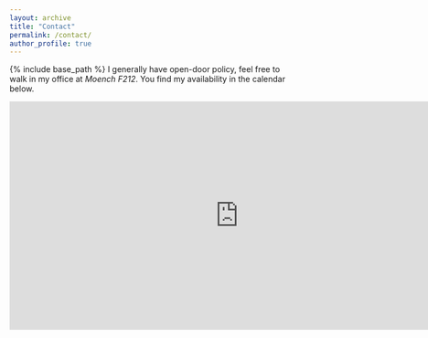 ```yaml
---
layout: archive
title: "Contact"
permalink: /contact/
author_profile: true
---
```


{% include base_path %}
I generally have open-door policy, feel free to walk in my office at *Moench F212*. 
You find my availability in the calendar below.

<style unselectable="on">
#wrap {
width:800px;
height:400px;
padding:0;
position:relative;
left:0px;
top:0px;
overflow:hidden;
}
#frame {
width:800px;
height:400px;
position:relative;
left:0px;
top:0px;
}
#frame {
-ms-zoom:0.7;
}
</style>
<div id="wrap" unselectable="on">
    <iframe id="frame" src="https://outlook.office365.com/owa/calendar/1ce903ea5d344c8ea682975d62ce0331@rose-hulman.edu/addd63b540524f63a2b6bd432db00c161257257041130900232/calendar.html" style="border-width:0" width="800" height="400" frameborder="0" scrolling="no"></iframe>
</div>
